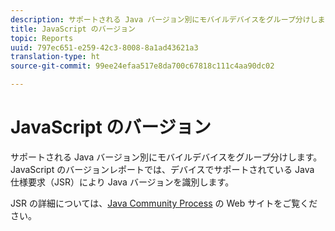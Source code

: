 ```yaml
---
description: サポートされる Java バージョン別にモバイルデバイスをグループ分けします。JavaScript のバージョンレポートでは、デバイスでサポートされている Java 仕様要求（JSR）により Java バージョンを識別します。
title: JavaScript のバージョン
topic: Reports
uuid: 797ec651-e259-42c3-8008-8a1ad43621a3
translation-type: ht
source-git-commit: 99ee24efaa517e8da700c67818c111c4aa90dc02

---
```



# JavaScript のバージョン

サポートされる Java バージョン別にモバイルデバイスをグループ分けします。JavaScript のバージョンレポートでは、デバイスでサポートされている Java 仕様要求（JSR）により Java バージョンを識別します。

JSR の詳細については、[Java Community Process](https://jcp.org/en/jsr/overview) の Web サイトをご覧ください。
